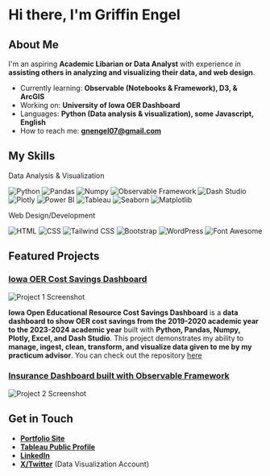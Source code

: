 # Hi there, I'm Griffin Engel

## About Me

I'm an aspiring **Academic Libarian or Data Analyst** with experience in **assisting others in analyzing and visualizing their data, and web design**.

- Currently learning: **Observable (Notebooks & Framework), D3, & ArcGIS**
- Working on: **University of Iowa OER Dashboard**
- Languages: **Python (Data analysis & visualization), some Javascript, English**
- How to reach me: **<gnengel07@gmail.com>**

## My Skills

Data Analysis & Visualization
  
![Python](https://img.shields.io/badge/Python-FFD43B?style=for-the-badge&logo=python&logoColor=blue)
![Pandas](https://img.shields.io/badge/Pandas-2C2D72?style=for-the-badge&logo=pandas&logoColor=white)
![Numpy](https://img.shields.io/badge/Numpy-777BB4?style=for-the-badge&logo=numpy&logoColor=white)
![Observable Framework](https://img.shields.io/badge/Observable%20Framework-steelblue?style=for-the-badge)
![Dash Studio](https://img.shields.io/badge/Dash%20Studio-red?style=for-the-badge)
![Plotly](https://img.shields.io/badge/Plotly-239120?style=for-the-badge&logo=plotly&logoColor=white)
![Power BI](https://img.shields.io/badge/PowerBI-F2C811?style=for-the-badge&logo=Power%20BI&logoColor=black)
![Tableau](https://img.shields.io/badge/Tableau-E97627?style=for-the-badge&logo=Tableau&logoColor=white)
![Seaborn](https://img.shields.io/badge/Seaborn-blue?style=for-the-badge)
![Matplotlib](https://img.shields.io/badge/Matplotlib-lightblue?style=for-the-badge)

Web Design/Development

![HTML](https://img.shields.io/badge/HTML5-E34F26?style=for-the-badge&logo=html5&logoColor=white)
![CSS](https://img.shields.io/badge/CSS3-1572B6?style=for-the-badge&logo=css3&logoColor=white)
![Tailwind CSS](https://img.shields.io/badge/Tailwind_CSS-38B2AC?style=for-the-badge&logo=tailwind-css&logoColor=white)
![Bootstrap](https://img.shields.io/badge/Bootstrap-563D7C?style=for-the-badge&logo=bootstrap&logoColor=white)
![WordPress](https://img.shields.io/badge/Wordpress-21759B?style=for-the-badge&logo=wordpress&logoColor=white)
![Font Awesome](https://img.shields.io/badge/Font_Awesome-339AF0?style=for-the-badge&logo=fontawesome&logoColor=white)

## Featured Projects

### [Iowa OER Cost Savings Dashboard](http://s-lib007.lib.uiowa.edu:8050/)

![Project 1 Screenshot](oer-dash.png)

**Iowa Open Educational Resource Cost Savings Dashboard** is a **data dashboard to show OER cost savings from the 2019-2020 academic year to the 2023-2024 academic year** built with **Python, Pandas, Numpy, Plotly, Excel, and Dash Studio**. This project demonstrates my ability to **manage, ingest, clean, transform, and visualize data given to me by my practicum advisor**. You can check out the repository [here](https://github.com/GriffEngel/practicum-dash-app)

### [Insurance Dashboard built with Observable Framework](https://griffin-engel.observablehq.cloud/insurance-dashboard/)

![Project 2 Screenshot](https://github.com/GriffEngel/GriffEngel/assets/125166144/319e6e11-c1a2-452e-91a7-6766c4d528db)

## Get in Touch

- [**Portfolio Site**](https://griffengel.github.io/)
- [**Tableau Public Profile**](https://public.tableau.com/app/profile/griffin.engel/vizzes)
- [**LinkedIn**](https://www.linkedin.com/in/griffin-engel-066b12224/)
- [**X/Twitter**](https://twitter.com/DataVizGriff) (Data Visualization Account)


<!---
CoreSNK/CoreSNK is a ✨ special ✨ repository because its `README.md` (this file) appears on your GitHub profile.
You can click the Preview link to take a look at your changes.
--->

